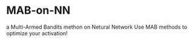 # MAB-on-NN
a Multi-Armed Bandits methon on Netural Network
Use MAB methods to optimize your activation!
